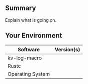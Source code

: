 ## Summary
Explain what is going on.

## Your Environment
| Software         | Version(s) |
| ---------------- | ---------- |
| kv-log-macro      |
| Rustc            |
| Operating System |
